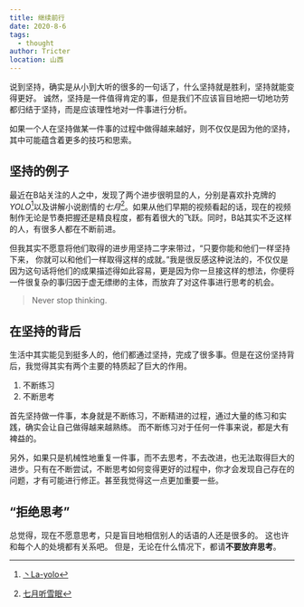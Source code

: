 ```yaml
---
title: 继续前行
date: 2020-8-6
tags: 
  - thought
author: Tricter
location: 山西
---
```



说到坚持，确实是从小到大听的很多的一句话了，什么坚持就是胜利，坚持就能变得更好。
诚然，坚持是一件值得肯定的事，但是我们不应该盲目地把一切地功劳都归结于坚持，而是应该理性地对一件事进行分析。

如果一个人在坚持做某一件事的过程中做得越来越好，则不仅仅是因为他的坚持，其中可能蕴含着更多的技巧和思索。

## 坚持的例子

最近在B站关注的人之中，发现了两个进步很明显的人，分别是喜欢扑克牌的*YOLO*[^yolo]以及讲解小说剧情的*七月*[^qiyt]。如果从他们早期的视频看起的话，现在的视频制作无论是节奏把握还是精良程度，都有着很大的飞跃。同时，B站其实不乏这样的人，有很多人都在不断前进。

但我其实不愿意将他们取得的进步用坚持二字来带过，“只要你能和他们一样坚持下来， 你就可以和他们一样取得这样的成就。”我是很反感这种说法的，不仅仅是因为这句话将他们的成果描述得如此容易，更是因为你一旦接这样的想法，你便将一件很复杂的事归因于虚无缥缈的主体，而放弃了对这件事进行思考的机会。

> Never stop thinking.

## 在坚持的背后

生活中其实能见到挺多人的，他们都通过坚持，完成了很多事。但是在这份坚持背后，我觉得其实有两个主要的特质起了巨大的作用。

1. 不断练习
2. 不断思考

首先坚持做一件事，本身就是不断练习，不断精进的过程，通过大量的练习和实践，确实会让自己做得越来越熟练。
而不断练习对于任何一件事来说，都是大有裨益的。

另外，如果只是机械性地重复一件事，而不去思考，不去改进，也无法取得巨大的进步。只有在不断尝试，不断思考如何变得更好的过程中，你才会发现自己存在的问题，才有可能进行修正。甚至我觉得这一点更加重要一些。

## “拒绝思考”

总觉得，现在不愿意思考，只是盲目地相信别人的话语的人还是很多的。
这也许和每个人的处境都有关系吧。
但是，无论在什么情况下，都请**不要放弃思考**。

[^yolo]: [丶La-yolo](https://space.bilibili.com/90759531/)
[^qiyt]: [七月听雪眠](https://space.bilibili.com/6345879/)
